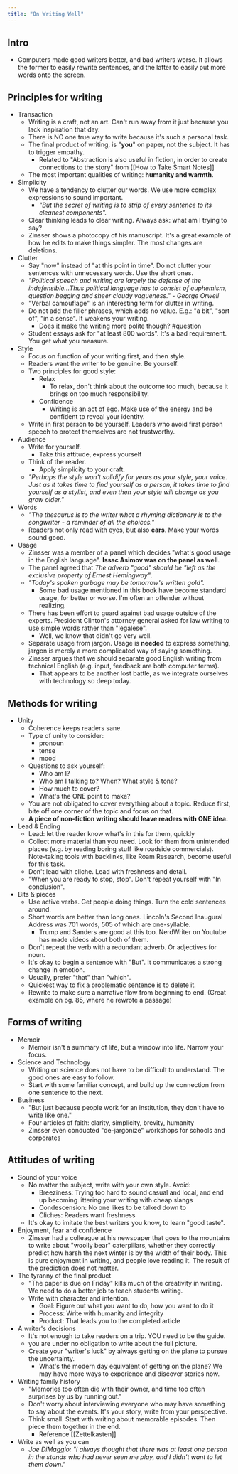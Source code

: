 ```yaml
---
title: "On Writing Well"
---
```


## Intro
- Computers made good writers better, and bad writers worse. It allows the former to easily rewrite sentences, and the latter to easily put more words onto the screen.

## Principles for writing
- Transaction
    - Writing is a craft, not an art. Can't run away from it just because you lack inspiration that day.
    - There is NO one true way to write because it's such a personal task.
    - The final product of writing, is "**you**" on paper, not the subject. It has to trigger empathy. 
        - Related to "Abstraction is also useful in fiction, in order to create connections to the story" from [[How to Take Smart Notes]]
    - The most important qualities of writing: **humanity and warmth**.
- Simplicity
    - We have a tendency to clutter our words. We use more complex expressions to sound important.
        - *"But the secret of writing is to strip of every sentence to its cleanest components".*
    - Clear thinking leads to clear writing. Always ask: what am I trying to say?
    - Zinsser shows a photocopy of his manuscript. It's a great example of how he edits to make things simpler. The most changes are deletions. 
- Clutter
    - Say "now" instead of "at this point in time". Do not clutter your sentences with unnecessary words. Use the short ones.
    - *"Political speech and writing are largely the defense of the indefensible...Thus political language has to consist of euphemism, question begging and sheer cloudy vagueness." - George Orwell*
    - "Verbal camouflage" is an interesting term for clutter in writing.
    - Do not add the filler phrases, which adds no value. E.g.: "a bit", "sort of", "in a sense". It weakens your writing.
        - Does it make the writing more polite though? #question
    - Student essays ask for "at least 800 words". It's a bad requirement. You get what you measure.
- Style
    - Focus on function of your writing first, and then style.
    - Readers want the writer to be genuine. Be yourself.
    - Two principles for good style:
        - Relax
            - To relax, don't think about the outcome too much, because it brings on too much responsibility.
        - Confidence
            - Writing is an act of ego. Make use of the energy and be confident to reveal your identity.
    - Write in first person to be yourself. Leaders who avoid first person speech to protect themselves are not trustworthy.
- Audience
    - Write for yourself.
	    - Take this attitude, express yourself
    - Think of the reader. 
        - Apply simplicity to your craft.
    - *"Perhaps the style won't solidify for years as your style, your voice. Just as it takes time to find yourself as a person, it takes time to find yourself as a stylist, and even then your style will change as you grow older."*
- Words
    - *"The thesaurus is to the writer what a rhyming dictionary is to the songwriter - a reminder of all the choices."*
    - Readers not only read with eyes, but also **ears**. Make your words sound good.
- Usage
    - Zinsser was a member of a panel which decides "what's good usage in the English language". **Issac Asimov was on the panel as well**.
    - The panel agreed that *The adverb "good" should be "left as the exclusive property of Ernest Hemingway"*.
    - *"Today's spoken garbage may be tomorrow's written gold".*
        - Some bad usage mentioned in this book have become standard usage, for better or worse. I'm often an offender without realizing.
    - There has been effort to guard against bad usage outside of the experts. President Clinton's attorney general asked for law writing to use simple words rather than "legalese". 
        - Well, we know that didn't go very well.
    - Separate usage from jargon. Usage is **needed** to express something, jargon is merely a more complicated way of saying something.
    - Zinsser argues that we should separate good English writing from technical English (e.g. input, feedback are both computer terms).
        - That appears to be another lost battle, as we integrate ourselves with technology so deep today.

## Methods for writing
- Unity
    - Coherence keeps readers sane.
    - Type of unity to consider:
        - pronoun
        - tense
        - mood
    - Questions to ask yourself:
        - Who am I?
        - Who am I talking to? When? What style & tone?
        - How much to cover?
        - What's the ONE point to make?
    - You are not obligated to cover everything about a topic. Reduce first, bite off one corner of the topic and focus on that.
    - **A piece of non-fiction writing should leave readers with ONE idea.**
- Lead & Ending
    - Lead: let the reader know what's in this for them, quickly
    - Collect more material than you need. Look for them from unintended places (e.g. by reading boring stuff like roadside commercials). Note-taking tools with backlinks, like Roam Research, become useful for this task.
    - Don't lead with cliche. Lead with freshness and detail.
    - "When you are ready to stop, stop". Don't repeat yourself with "In conclusion".
- Bits & pieces
    - Use active verbs. Get people doing things. Turn the cold sentences around.
    - Short words are better than long ones. Lincoln's Second Inaugural Address was 701 words, 505 of which are one-syllable.
        - Trump and Sanders are good at this too. NerdWriter on Youtube has made videos about both of them.
    - Don't repeat the verb with a redundant adverb. Or adjectives for noun.
    - It's okay to begin a sentence with "But". It communicates a strong change in emotion.
    - Usually, prefer "that" than "which".
    - Quickest way to fix a problematic sentence is to delete it.
    - Rewrite to make sure a narrative flow from beginning to end. (Great example on pg. 85, where he rewrote a passage)

## Forms of writing
- Memoir
    - Memoir isn't a summary of life, but a window into life. Narrow your focus.
- Science and Technology
    - Writing on science does not have to be difficult to understand. The good ones are easy to follow.
    - Start with some familiar concept, and build up the connection from one sentence to the next.
- Business
    - "But just because people work for an institution, they don't have to write like one."
    - Four articles of faith: clarity, simplicity, brevity, humanity
    - Zinsser even conducted "de-jargonize" workshops for schools and corporates

## Attitudes of writing
- Sound of your voice
    - No matter the subject, write with your own style. Avoid:
        - Breeziness: Trying too hard to sound casual and local, and end up becoming littering your writing with cheap slangs
        - Condescension: No one likes to be talked down to
        - Cliches: Readers want freshness
    - It's okay to imitate the best writers you know, to learn "good taste".
- Enjoyment, fear and confidence
    - Zinsser had a colleague at his newspaper that goes to the mountains to write about "woolly bear" caterpillars, whether they correctly predict how harsh the next winter is by the width of their body. This is pure enjoyment in writing, and people love reading it. The result of the prediction does not matter.
- The tyranny of the final product
    - "The paper is due on Friday" kills much of the creativity in writing. We need to do a better job to teach students writing.
    - Write with character and intention.
        - Goal: Figure out what you want to do, how you want to do it
        - Process: Write with humanity and integrity
        - Product: That leads you to the completed article
- A writer's decisions
    - It's not enough to take readers on a trip. YOU need to be the guide.
    - you are under no obligation to write about the full picture.
    - Create your "writer's luck" by always getting on the plane to pursue the uncertainty.
        - What's the modern day equivalent of getting on the plane? We may have more ways to experience and discover stories now.
- Writing family history
    - "Memories too often die with their owner, and time too often surprises by us by running out."
    - Don't worry about interviewing everyone who may have something to say about the events. It's your story, write from your perspective.
    - Think small. Start with writing about memorable episodes. Then piece them together in the end.
        - Reference [[Zettelkasten]]
- Write as well as you can
    - *Joe DiMaggio: "I always thought that there was at least one person in the stands who had never seen me play, and I didn't want to let them down."*